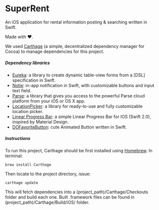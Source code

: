 # SuperRent
An iOS application for rental information posting &amp; searching written in Swift.

Made with ❤️.

We used [Carthage](https://github.com/Carthage/Carthage) (a simple, decentralized dependency manager for Cocoa) to manage dependencies for this project.

##### Dependency libraries

+ [Eureka](https://github.com/xmartlabs/Eureka): a library to create dynamic table-view forms from a [DSL] specification in Swift.
+ [Notie](https://github.com/thii/Notie): in-app notification in Swift, with customizable buttons and input text field.
+ [Parse](https://github.com/ParsePlatform/Parse-SDK-iOS-OSX): a library that gives you access to the powerful Parse cloud platform from your iOS or OS X app.
+ [LocationPicker](https://github.com/JeromeTan1997/LocationPicker): a library for ready-to-use and fully customizable location picker.
+ [Linear Progress Bar](https://github.com/PhilippeBoisney/LinearProgressBar): a simple Linear Progress Bar for IOS (Swift 2.0), inspired by Material Design.
+ [DOFavoriteButton](https://github.com/okmr-d/DOFavoriteButton): cute Animated Button written in Swift.

##### Instructions

To run this project, Carthage should be first installed using [Homebrew](http://brew.sh/). In terminal:

```ogdl
brew install Carthage
```

Then locate to the project directory, issue:

```
carthage update
```

This will fetch dependencies into a (project_path)/Carthage/Checkouts folder and build each one. Built .framework files can be found in (project_path)/Carthage/Build/iOS/ folder.
